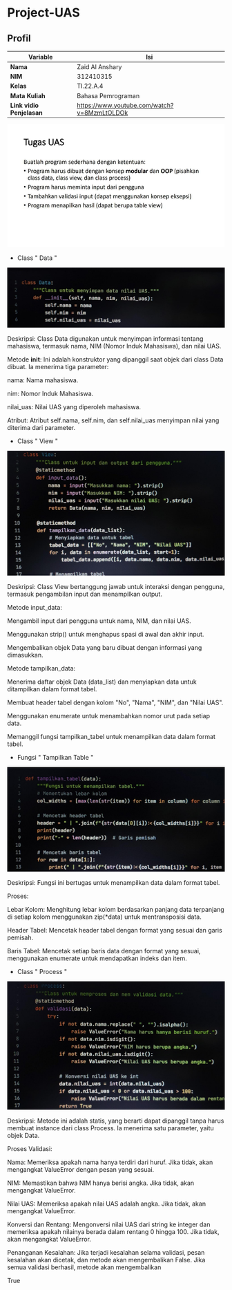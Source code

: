 # Project-UAS

## Profil
| Variable | Isi |
| -------- | --- |
| **Nama** | Zaid Al Anshary |
| **NIM** | 312410315 |
| **Kelas** | TI.22.A.4 |
| **Mata Kuliah** | Bahasa Pemrograman |
| **Link vidio Penjelasan** | https://www.youtube.com/watch?v=8MzmLtOLDOk |


![gambar](https://github.com/Abcdeflahhh/UASPEMRO/blob/71de6bd92acac08a813c4d8179a0606b5037b7cd/Image/tugas.jpg)

- Class " Data " 
 
![gambar](https://github.com/Abcdeflahhh/UASPEMRO/blob/b4c7185e51c5fabb70c80fe6a282a6c0386b8a15/Image/class%20data.jpg)

Deskripsi: Class Data digunakan untuk menyimpan informasi tentang mahasiswa, termasuk nama, NIM (Nomor Induk Mahasiswa), dan nilai UAS.

Metode __init__: Ini adalah konstruktor yang dipanggil saat objek dari class Data dibuat. Ia menerima tiga parameter:

nama: Nama mahasiswa.

nim: Nomor Induk Mahasiswa.

nilai_uas: Nilai UAS yang diperoleh mahasiswa.

Atribut: Atribut self.nama, self.nim, dan self.nilai_uas menyimpan nilai yang diterima dari parameter.

- Class " View " 

![gambar](https://github.com/Abcdeflahhh/UASPEMRO/blob/804b9c41bc554e0ff189d6b493c5b034950ff675/Image/class%20view.jpg)

Deskripsi: Class View bertanggung jawab untuk interaksi dengan pengguna, termasuk pengambilan input dan menampilkan output.

Metode input_data:

Mengambil input dari pengguna untuk nama, NIM, dan nilai UAS.

Menggunakan strip() untuk menghapus spasi di awal dan akhir input.

Mengembalikan objek Data yang baru dibuat dengan informasi yang dimasukkan.

Metode tampilkan_data:

Menerima daftar objek Data (data_list) dan menyiapkan data untuk ditampilkan dalam format tabel.

Membuat header tabel dengan kolom "No", "Nama", "NIM", dan "Nilai UAS".

Menggunakan enumerate untuk menambahkan nomor urut pada setiap data.

Memanggil fungsi tampilkan_tabel untuk menampilkan data dalam format tabel.

- Fungsi " Tampilkan Table "

![gambar](https://github.com/Abcdeflahhh/UASPEMRO/blob/cbac0eaedd66045259d5d8170e5f1de5c1f09817/Image/tampilkan%20table.jpg)

Deskripsi: Fungsi ini bertugas untuk menampilkan data dalam format tabel.

Proses:

Lebar Kolom: Menghitung lebar kolom berdasarkan panjang data terpanjang di setiap kolom menggunakan zip(*data) untuk mentransposisi data.

Header Tabel: Mencetak header tabel dengan format yang sesuai dan garis pemisah.

Baris Tabel: Mencetak setiap baris data dengan format yang sesuai, menggunakan enumerate untuk mendapatkan indeks dan item.

- Class " Process "

![gambar](https://github.com/Abcdeflahhh/UASPEMRO/blob/dcc49aba8a051f8459b3959fd85da8e8cfe64531/Image/class%20process.jpg)

Deskripsi: Metode ini adalah statis, yang berarti dapat dipanggil tanpa harus membuat instance dari class Process. Ia menerima satu parameter, yaitu objek Data.

Proses Validasi:

Nama: Memeriksa apakah nama hanya terdiri dari huruf. Jika tidak, akan mengangkat ValueError dengan pesan yang sesuai.

NIM: Memastikan bahwa NIM hanya berisi angka. Jika tidak, akan mengangkat ValueError.

Nilai UAS: Memeriksa apakah nilai UAS adalah angka. Jika tidak, akan mengangkat ValueError.

Konversi dan Rentang: Mengonversi nilai UAS dari string ke integer dan memeriksa apakah nilainya berada dalam rentang 0 hingga 100. Jika tidak, akan mengangkat ValueError.

Penanganan Kesalahan: Jika terjadi kesalahan selama validasi, pesan kesalahan akan dicetak, dan metode akan mengembalikan False. Jika semua validasi berhasil, metode akan mengembalikan 

True
